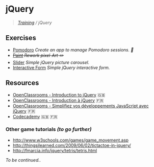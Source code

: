 # jQuery
>_[Training](https://github.com/simplonco/training) / jQuery_

## Exercises

* [Pomodoro](https://github.com/simplonco/jquery-pomodoro)
  _Create an app to manage Pomodoro sessions. :tomato:_
* ~~[Paint](https://github.com/simplonco/jquery-paint)
  _Rework pixel-Art :pencil2:_~~
* [Slider](https://github.com/simplonco/jquery-slider) _Simple jQuery picture carousel._
* [Interactive Form](https://github.com/simplonco/jquery-form) _Simple jQuery interactive form._

## Resources

* [OpenClassrooms - Introduction to jQuery](https://openclassrooms.com/courses/intro-to-jquery) :uk:
* [OpenClassrooms - Introduction à jQuery](https://openclassrooms.com/courses/introduction-a-jquery-4) :fr:
* [OpenClassrooms - Simplifiez vos développements JavaScript avec jQuery](https://openclassrooms.com/courses/simplifiez-vos-developpements-javascript-avec-jquery) :fr:
* [Codecademy](https://www.codecademy.com/learn/jquery) :uk: :fr:

### Other game tutorials _(to go further)_

* http://www.w3schools.com/games/game_movement.asp
* http://thingsilearned.com/2009/06/02/tictactoe-in-jquery/
* http://fmarcia.info/jquery/tetris/tetris.html

_To be continued.._
